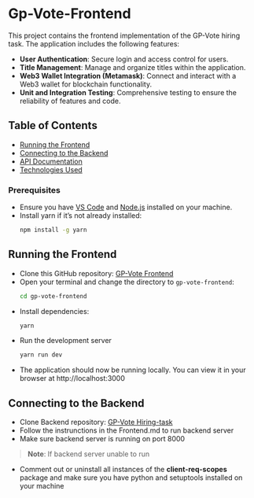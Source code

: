 # Gp-Vote-Frontend

This project contains the frontend implementation of the GP-Vote hiring task. The application includes the following features:

- **User Authentication**: Secure login and access control for users.
- **Title Management**: Manage and organize titles within the application.
- **Web3 Wallet Integration (Metamask)**: Connect and interact with a Web3 wallet for blockchain functionality.
- **Unit and Integration Testing**: Comprehensive testing to ensure the reliability of features and code.


## Table of Contents
- [Running the Frontend](#running-the-frontend)
- [Connecting to the Backend](#connecting-to-the-backend)
- [API Documentation](#api-documentation)
- [Technologies Used](#technologies-used)


### Prerequisites

- Ensure you have [VS Code](https://code.visualstudio.com/) and [Node.js](https://nodejs.org/) installed on your machine.
- Install yarn if it’s not already installed:
  ```bash
  npm install -g yarn

## Running the Frontend

- Clone this GitHub repository: [GP-Vote Frontend](https://github.com/yraeonti/gp-vote-frontend)
- Open your terminal and change the directory to `gp-vote-frontend`:
  ```bash
  cd gp-vote-frontend
- Install dependencies:
  ```bash
  yarn
- Run the development server
  ```bash
  yarn run dev
- The application should now be running locally. You can view it in your browser at http://localhost:3000

## Connecting to the Backend

- Clone Backend repository: [GP-Vote Hiring-task](https://github.com/GP-Vote/hiring-task)
- Follow the instrunctions in the Frontend.md to run backend server
- Make sure backend server is running on port 8000


> **Note**: If backend server unable to run 
- Comment out or uninstall all instances of the **client-req-scopes** package and make sure you have python and setuptools installed on your machine